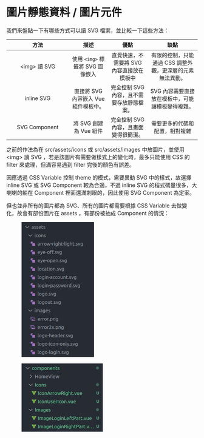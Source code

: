 # 圖片靜態資料 / 圖片元件

我們來盤點一下有哪些方式可以讀 SVG 檔案，並比較一下這些方法：

<table><thead><tr><th width="151" align="center">方法</th><th align="center">描述</th><th align="center">優點</th><th align="center">缺點</th></tr></thead><tbody><tr><td align="center">&#x3C;img> 讀 SVG</td><td align="center">使用 <code>&#x3C;img></code> 標籤將 SVG 圖像嵌入</td><td align="center">直覺快速，不需要將 SVG 內容直接放在模板中</td><td align="center">有限的控制，只能通過 CSS 調整外觀，更深層的元素無法異動。</td></tr><tr><td align="center"> inline SVG </td><td align="center">直接將 SVG 內容嵌入 Vue 組件模板中。</td><td align="center">完全控制 SVG 內容，且不需要存放靜態檔案。</td><td align="center">SVG 內容需要直接放在模板中，可能讓模板變得複雜。</td></tr><tr><td align="center">SVG Component</td><td align="center">將 SVG 創建為 Vue 組件</td><td align="center">完全控制 SVG 內容，且畫面變得很簡潔。</td><td align="center">需要更多的代碼和配置，相對複雜</td></tr></tbody></table>



之前的作法為在 src/assets/icons 或 src/assets/images 中放圖片，並使用 \<img> 讀 SVG ，若是該圖片有需要做樣式上的變化時，最多只能使用 CSS 的 filter 來處理，但滿容易遇到 filter 完後的顏色有誤差。&#x20;



因應透過 CSS Variable 控制 theme 的模式，需要異動 SVG  中的樣式，故選擇  inline SVG 或 SVG Component 較為合適，不過 inline SVG 的程式碼量很多，大喇喇的躺在 Component 裡面還滿刺眼的，因此使用 SVG Component 為定案。

但也並非所有的圖片都為 SVG、所有的圖片都需要根據 CSS Variable 去做變化，故會有部份圖片在 assets ，有部份被抽成 Component 的情況：



<figure><img src="../../.gitbook/assets/image (58).png" alt=""><figcaption></figcaption></figure>

<figure><img src="../../.gitbook/assets/image (59).png" alt=""><figcaption></figcaption></figure>
